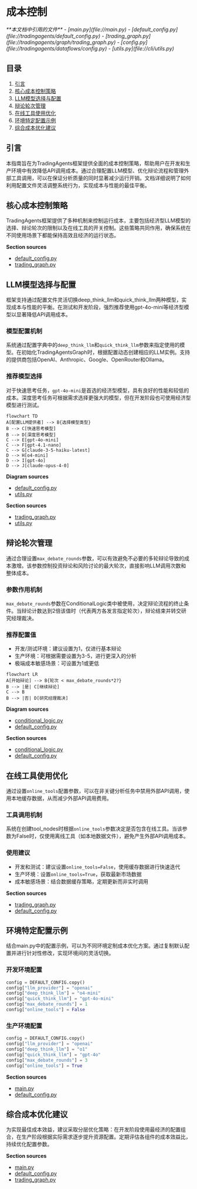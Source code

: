 # 成本控制

<cite>
**本文档中引用的文件**  
- [main.py](file://main.py)
- [default_config.py](file://tradingagents/default_config.py)
- [trading_graph.py](file://tradingagents/graph/trading_graph.py)
- [config.py](file://tradingagents/dataflows/config.py)
- [utils.py](file://cli/utils.py)
</cite>

## 目录
1. [引言](#引言)
2. [核心成本控制策略](#核心成本控制策略)
3. [LLM模型选择与配置](#llm模型选择与配置)
4. [辩论轮次管理](#辩论轮次管理)
5. [在线工具使用优化](#在线工具使用优化)
6. [环境特定配置示例](#环境特定配置示例)
7. [综合成本优化建议](#综合成本优化建议)

## 引言
本指南旨在为TradingAgents框架提供全面的成本控制策略，帮助用户在开发和生产环境中有效降低API调用成本。通过合理配置LLM模型、优化辩论流程和管理外部工具调用，可以在保证分析质量的同时显著减少运行开销。文档详细说明了如何利用配置文件灵活调整系统行为，实现成本与性能的最佳平衡。

## 核心成本控制策略
TradingAgents框架提供了多种机制来控制运行成本，主要包括经济型LLM模型的选择、辩论轮次的限制以及在线工具的开关控制。这些策略共同作用，确保系统在不同使用场景下都能保持高效且经济的运行状态。

**Section sources**
- [default_config.py](file://tradingagents/default_config.py#L1-L21)
- [trading_graph.py](file://tradingagents/graph/trading_graph.py#L59-L72)

## LLM模型选择与配置
框架支持通过配置文件灵活切换deep_think_llm和quick_think_llm两种模型，实现成本与性能的平衡。在测试和开发阶段，强烈推荐使用gpt-4o-mini等经济型模型以显著降低API调用成本。

### 模型配置机制
系统通过配置字典中的`deep_think_llm`和`quick_think_llm`参数来指定使用的模型。在初始化TradingAgentsGraph时，根据配置动态创建相应的LLM实例。支持的提供商包括OpenAI、Anthropic、Google、OpenRouter和Ollama。

### 推荐模型选择
对于快速思考任务，`gpt-4o-mini`是首选的经济型模型，具有良好的性能和较低的成本。深度思考任务可根据需求选择更强大的模型，但在开发阶段也可使用经济型模型进行测试。

```mermaid
flowchart TD
A[配置LLM提供者] --> B{选择模型类型}
B --> C[快速思考模型]
B --> D[深度思考模型]
C --> E[gpt-4o-mini]
C --> F[gpt-4.1-nano]
C --> G[claude-3-5-haiku-latest]
D --> H[o4-mini]
D --> I[gpt-4o]
D --> J[claude-opus-4-0]
```

**Diagram sources**
- [default_config.py](file://tradingagents/default_config.py#L1-L21)
- [utils.py](file://cli/utils.py#L127-L233)

**Section sources**
- [trading_graph.py](file://tradingagents/graph/trading_graph.py#L59-L72)
- [utils.py](file://cli/utils.py#L127-L233)

## 辩论轮次管理
通过合理设置`max_debate_rounds`参数，可以有效避免不必要的多轮辩论导致的成本激增。该参数控制投资辩论和风险讨论的最大轮次，直接影响LLM调用次数和整体成本。

### 参数作用机制
`max_debate_rounds`参数在ConditionalLogic类中被使用，决定辩论流程的终止条件。当辩论计数达到2倍该值时（代表两方各发言指定轮次），辩论结束并转交研究经理裁决。

### 推荐配置值
- 开发/测试环境：建议设置为1，仅进行基本辩论
- 生产环境：可根据需要设置为3-5，进行更深入的分析
- 极端成本敏感场景：可设置为1或更低

```mermaid
flowchart LR
A[开始辩论] --> B{轮次 < max_debate_rounds*2?}
B --> |是| C[继续辩论]
C --> B
B --> |否| D[研究经理裁决]
```

**Diagram sources**
- [conditional_logic.py](file://tradingagents/graph/conditional_logic.py#L37-L66)
- [default_config.py](file://tradingagents/default_config.py#L1-L21)

**Section sources**
- [conditional_logic.py](file://tradingagents/graph/conditional_logic.py#L37-L66)
- [default_config.py](file://tradingagents/default_config.py#L1-L21)

## 在线工具使用优化
通过设置`online_tools`配置参数，可以在非关键分析任务中禁用外部API调用，使用本地缓存数据，从而减少外部API调用费用。

### 工具调用机制
系统在创建tool_nodes时根据`online_tools`参数决定是否包含在线工具。当该参数为False时，仅使用离线工具（如本地数据文件），避免产生外部API调用成本。

### 使用建议
- 开发和测试：建议设置`online_tools=False`，使用缓存数据进行快速迭代
- 生产环境：设置`online_tools=True`，获取最新市场数据
- 成本敏感场景：结合数据缓存策略，定期更新而非实时调用

**Section sources**
- [trading_graph.py](file://tradingagents/graph/trading_graph.py#L144-L189)
- [default_config.py](file://tradingagents/default_config.py#L1-L21)

## 环境特定配置示例
结合main.py中的配置示例，可以为不同环境定制成本优化方案。通过复制默认配置并进行针对性修改，实现环境间的灵活切换。

### 开发环境配置
```python
config = DEFAULT_CONFIG.copy()
config["llm_provider"] = "openai"
config["deep_think_llm"] = "o4-mini"
config["quick_think_llm"] = "gpt-4o-mini"
config["max_debate_rounds"] = 1
config["online_tools"] = False
```

### 生产环境配置
```python
config = DEFAULT_CONFIG.copy()
config["llm_provider"] = "openai"
config["deep_think_llm"] = "o1"
config["quick_think_llm"] = "gpt-4o"
config["max_debate_rounds"] = 3
config["online_tools"] = True
```

**Section sources**
- [main.py](file://main.py#L0-L21)
- [default_config.py](file://tradingagents/default_config.py#L1-L21)

## 综合成本优化建议
为实现最佳成本效益，建议采取分层优化策略：在开发阶段使用最经济的配置组合，在生产阶段根据实际需求逐步提升资源配置。定期评估各组件的成本效益比，持续优化配置参数。

**Section sources**
- [main.py](file://main.py#L0-L21)
- [default_config.py](file://tradingagents/default_config.py#L1-L21)
- [trading_graph.py](file://tradingagents/graph/trading_graph.py#L59-L72)